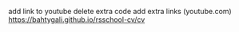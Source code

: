 add link to youtube
delete extra code
add extra links (youtube.com)
https://bahtygali.github.io/rsschool-cv/cv
